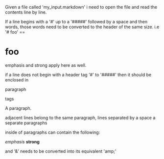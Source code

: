 
Given a file called 'my_input.markdown' i need to open the
file and read the contents line by line.

If a line begins with a '#' up to a '#####' followed by a space
and then words, those words need to be converted to the 
header of the same size. i.e '# foo' == <h1>foo</h1>
emphasis and strong apply here as well.


if a line does not begin with a header tag '#' to '#####'
then it should be enclosed in <p>paragraph</p> tags

<p>
A paragraph.
</p>

adjacent lines belong to the same paragraph, lines separated by
a space a separate paragraphs

inside of paragraphs can contain the following:

*emphasis*
**strong**

and '&' needs to be converted into its equivalent 'amp;'
